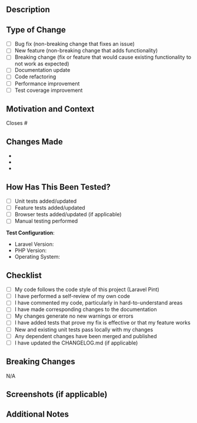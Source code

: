 ## Description

<!-- Provide a brief description of the changes in this PR -->

## Type of Change

<!-- Mark the relevant option with an 'x' -->

- [ ] Bug fix (non-breaking change that fixes an issue)
- [ ] New feature (non-breaking change that adds functionality)
- [ ] Breaking change (fix or feature that would cause existing functionality to not work as expected)
- [ ] Documentation update
- [ ] Code refactoring
- [ ] Performance improvement
- [ ] Test coverage improvement

## Motivation and Context

<!-- Why is this change required? What problem does it solve? -->
<!-- If it fixes an open issue, please link to the issue here using #issue_number -->

Closes #

## Changes Made

<!-- List the specific changes made in this PR -->

-
-
-

## How Has This Been Tested?

<!-- Describe how you tested your changes -->

- [ ] Unit tests added/updated
- [ ] Feature tests added/updated
- [ ] Browser tests added/updated (if applicable)
- [ ] Manual testing performed

**Test Configuration**:
- Laravel Version:
- PHP Version:
- Operating System:

## Checklist

<!-- Mark completed items with an 'x' -->

- [ ] My code follows the code style of this project (Laravel Pint)
- [ ] I have performed a self-review of my own code
- [ ] I have commented my code, particularly in hard-to-understand areas
- [ ] I have made corresponding changes to the documentation
- [ ] My changes generate no new warnings or errors
- [ ] I have added tests that prove my fix is effective or that my feature works
- [ ] New and existing unit tests pass locally with my changes
- [ ] Any dependent changes have been merged and published
- [ ] I have updated the CHANGELOG.md (if applicable)

## Breaking Changes

<!-- If this PR introduces breaking changes, describe them here -->
<!-- Provide migration guide for users if applicable -->

N/A

## Screenshots (if applicable)

<!-- Add screenshots to help explain your changes -->

## Additional Notes

<!-- Add any other context about the PR here -->
